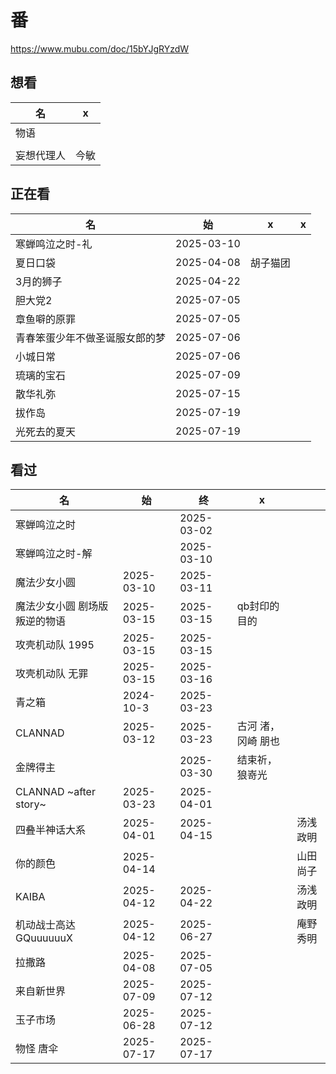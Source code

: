 # 番

https://www.mubu.com/doc/15bYJgRYzdW

## 想看

| 名         | x    |
| ---------- | ---- |
| 物语       |      |
|            |      |
| 妄想代理人 | 今敏 |

## 正在看

| 名                             | 始         | x        | x    |
| ------------------------------ | ---------- | -------- | ---- |
| 寒蝉鸣泣之时-礼                | 2025-03-10 |          |      |
| 夏日口袋                       | 2025-04-08 | 胡子猫团 |      |
| 3月的狮子                      | 2025-04-22 |          |      |
| 胆大党2                        | 2025-07-05 |          |      |
| 章鱼噼的原罪                   | 2025-07-05 |          |      |
| 青春笨蛋少年不做圣诞服女郎的梦 | 2025-07-06 |          |      |
| 小城日常                       | 2025-07-06 |          |      |
| 琉璃的宝石                     | 2025-07-09 |          |      |
| 散华礼弥                       | 2025-07-15 |          |      |
| 拔作岛                         | 2025-07-19 |          |      |
| 光死去的夏天                   | 2025-07-19 |          |      |




## 看过

| 名              | 始   | 终         | x    |  |
| --------------- | ---- | ---------- | ---- | --------------- |
| 寒蝉鸣泣之时 |  | 2025-03-02 |  |  |
| 寒蝉鸣泣之时-解 |      | 2025-03-10 |      |  |
| 魔法少女小圆    | 2025-03-10 | 2025-03-11 |      |  |
| 魔法少女小圆 剧场版 叛逆的物语 | 2025-03-15 | 2025-03-15 | qb封印的目的 |  |
| 攻壳机动队 1995 | 2025-03-15 | 2025-03-15 |  |  |
| 攻壳机动队 无罪 | 2025-03-15 | 2025-03-16 | |  |
| 青之箱 | 2024-10-3 | 2025-03-23 | |  |
| CLANNAD | 2025-03-12 | 2025-03-23 | 古河 渚，冈崎 朋也 |          |
| 金牌得主 |  | 2025-03-30 | 结束祈，狼嵜光 |  |
| CLANNAD ~after story~ | 2025-03-23 | 2025-04-01 |  |  |
| 四叠半神话大系 | 2025-04-01 | 2025-04-15 |  | 汤浅政明 |
| 你的颜色 | 2025-04-14 |  |  | 山田尚子 |
| KAIBA                  | 2025-04-12 | 2025-04-22 |  |汤浅政明|
| 机动战士高达 GQuuuuuuX | 2025-04-12 | 2025-06-27 | |庵野秀明|
| 拉撒路 | 2025-04-08 | 2025-07-05 | ||
| 来自新世界 | 2025-07-09 | 2025-07-12 | ||
| 玉子市场 | 2025-06-28 | 2025-07-12 | ||
| 物怪 唐伞 | 2025-07-17 | 2025-07-17 | ||

